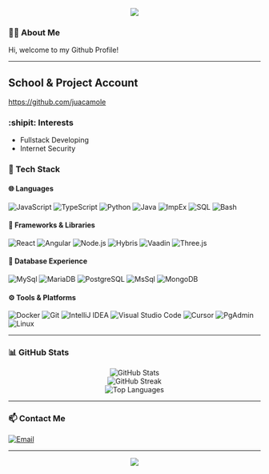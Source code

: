 <!-- Header -->
<p align="center">
  <img src="https://capsule-render.vercel.app/api?type=waving&color=gradient&height=200&section=header&text=Hi%20👋%20I'm%20Juan&fontSize=35&fontColor=white"/>
</p>

<!-- About Me -->
### 🧑‍💻 About Me

Hi, welcome to my Github Profile!

---

## School & Project Account
https://github.com/juacamole

### :shipit: Interests

- Fullstack Developing
- Internet Security

### 🔧 Tech Stack

#### 🌐 Languages
![JavaScript](https://img.shields.io/badge/-JavaScript-F7DF1E?logo=javascript&logoColor=black&style=flat)
![TypeScript](https://img.shields.io/badge/-TypeScript-3178C6?logo=typescript&logoColor=white&style=flat)
![Python](https://img.shields.io/badge/-Python-3776AB?logo=python&logoColor=white&style=flat)
![Java](https://img.shields.io/badge/-Java-007396?logo=java&logoColor=white&style=flat)
![ImpEx](https://img.shields.io/badge/-ImpEx-d15a86?logo=ImpEx&logoColor=white&style=flat)
![SQL](https://img.shields.io/badge/-SQL-87c99f?logo=SQL&logoColor=white&style=flat)
![Bash](https://img.shields.io/badge/-Bash-e8df66?logo=Bash&logoColor=white&style=flat)

#### 🧰 Frameworks & Libraries
![React](https://img.shields.io/badge/-React-61DAFB?logo=react&logoColor=black&style=flat)
![Angular](https://img.shields.io/badge/-Angular-DD0031?logo=angular&logoColor=white&style=flat)
![Node.js](https://img.shields.io/badge/-Node.js-339933?logo=node.js&logoColor=white&style=flat)
![Hybris](https://img.shields.io/badge/-Hybris-03b1fc?logo=Hybris&logoColor=white&style=flat)
![Vaadin](https://img.shields.io/badge/-Vaadin-03befc?logo=Vaadin&logoColor=white&style=flat)
![Three.js](https://img.shields.io/badge/-Three.js-a99fbf?logo=Three.js&logoColor=white&style=flat)

#### 📎 Database Experience
![MySql](https://img.shields.io/badge/-MySql-227c8c?logo=MySql&logoColor=white&style=flat)
![MariaDB](https://img.shields.io/badge/-MariaDb-415bcc?logo=MariaDb&logoColor=white&style=flat)
![PostgreSQL](https://img.shields.io/badge/-Postgresql-104152?logo=Postgresql&logoColor=white&style=flat)
![MsSql](https://img.shields.io/badge/-mssql-f06559?logo=mssql&logoColor=white&style=flat)
![MongoDB](https://img.shields.io/badge/-mongodb-5fc94f?logo=mongodb&logoColor=white&style=flat)

#### ⚙️ Tools & Platforms
![Docker](https://img.shields.io/badge/-Docker-2496ED?logo=docker&logoColor=white&style=flat)
![Git](https://img.shields.io/badge/-Git-F05032?logo=git&logoColor=white&style=flat)
![IntelliJ IDEA](https://img.shields.io/badge/-IntelliJ%20IDEA-000000?logo=intellij-idea&logoColor=white&style=flat)
![Visual Studio Code](https://img.shields.io/badge/-VSCode-5ec4ff?logo=VSCode&logoColor=white&style=flat)
![Cursor](https://img.shields.io/badge/-Cursor-3d3645?logo=Cursor&logoColor=white&style=flat)
![PgAdmin](https://img.shields.io/badge/-PgAdmin-8adbff?logo=PgAdmin&logoColor=white&style=flat)
![Linux](https://img.shields.io/badge/-Linux-FCC624?logo=linux&logoColor=black&style=flat)

---

### 📊 GitHub Stats

<p align="center">
  <img src="https://github-readme-stats.vercel.app/api?username=juanluethy&theme=radical&show_icons=true&hide_border=true&count_private=true" alt="GitHub Stats"/>
  <br/>
  <img src="https://github-readme-streak-stats.herokuapp.com/?user=juanluethy&theme=radical&hide_border=true" alt="GitHub Streak"/>
  <br/>
  <img src="https://github-readme-stats.vercel.app/api/top-langs/?username=juanluethy&layout=compact&theme=radical&hide_border=true" alt="Top Languages"/>
</p>

---

### 📫 Contact Me

[![Email](https://img.shields.io/badge/-Email-D14836?logo=gmail&logoColor=white&style=flat)](mailto:juan.luethy@gmail.com)

---

<!-- Footer -->
<p align="center">
  <img src="https://capsule-render.vercel.app/api?type=waving&color=gradient&height=150&section=footer"/>
</p>
